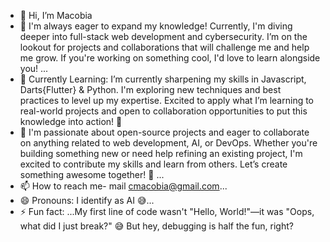 - 👋 Hi, I’m Macobia
- 👀 I'm always eager to expand my knowledge! Currently, I'm diving deeper into full-stack web development and cybersecurity. I’m on the lookout for projects and collaborations that will challenge me and help me grow. If you're working on something cool, I'd love to learn alongside you! ...
- 🌱 Currently Learning: I’m currently sharpening my skills in  Javascript, Darts{Flutter} & Python. I'm exploring new techniques and best practices to level up my expertise. Excited to apply what I’m learning to real-world projects and open to collaboration opportunities to put this knowledge into action! 🚀
- 💞️  I'm passionate about open-source projects and eager to collaborate on anything related to web development, AI, or DevOps. Whether you're building something new or need help refining an existing project, I'm excited to contribute my skills and learn from others. Let’s create something awesome together! 🚀 ...
- 📫 How to reach me- mail cmacobia@gmail.com...
- 😄 Pronouns: I identify as AI 😅...
- ⚡ Fun fact: ...My first line of code wasn't "Hello, World!"—it was "Oops, what did I just break?" 😅 But hey, debugging is half the fun, right?

<!---
macobia/macobia is a ✨ special ✨ repository because its `README.md` (this file) appears on your GitHub profile.
You can click the Preview link to take a look at your changes.
--->
